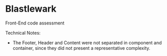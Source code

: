 # Blastlewark
Front-End code assessment

Technical Notes:

- The Footer, Header and Content were not separated in component and container, since they did not present a representative complexity.
